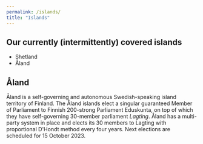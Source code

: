 ```yaml
---
permalink: /islands/
title: "Islands"
---
```


## Our currently (intermittently) covered islands
- Shetland
- Åland

## Åland
Åland is a self-governing and autonomous Swedish-speaking island territory of Finland. The Åland islands elect a singular guaranteed Member of Parliament to Finnish 200-strong Parliament Eduskunta, on top of which they have self-governing 30-member parliament *Lagting*. Åland has a multi-party system in place and elects its 30 members to Lagting with proportional D'Hondt method every four years. Next elections are scheduled for 15 October 2023.
